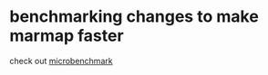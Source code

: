 # benchmarking changes to make marmap faster

check out [microbenchmark](https://www.statology.org/r-microbenchmark/)
